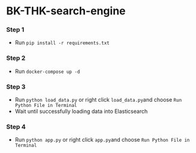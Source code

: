 # BK-THK-search-engine

### Step 1
* Run `pip install -r requirements.txt`
### Step 2
* Run `docker-compose up -d`
### Step 3
* Run `python load_data.py` or right click `load_data.py`and choose `Run Python File in Terminal`
* Wait until successfully loading data into Elasticsearch
### Step 4
* Run `python app.py` or right click `app.py`and choose `Run Python File in Terminal`
